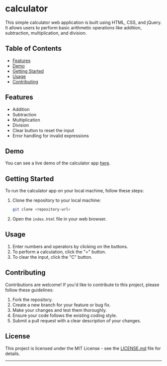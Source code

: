 # calculator
This simple calculator web application is built using HTML, CSS, and jQuery. It allows users to perform basic arithmetic operations like addition, subtraction, multiplication, and division.

## Table of Contents

- [Features](#features)
- [Demo](#demo)
- [Getting Started](#getting-started)
- [Usage](#usage)
- [Contributing](#contributing)

## Features

- Addition
- Subtraction
- Multiplication
- Division
- Clear button to reset the input
- Error handling for invalid expressions

## Demo

You can see a live demo of the calculator app [here](#).

## Getting Started

To run the calculator app on your local machine, follow these steps:

1. Clone the repository to your local machine:

   ```bash
   git clone <repository-url>
   ```

2. Open the `index.html` file in your web browser.

## Usage

1. Enter numbers and operators by clicking on the buttons.
2. To perform a calculation, click the "=" button.
3. To clear the input, click the "C" button.

## Contributing

Contributions are welcome! If you'd like to contribute to this project, please follow these guidelines:

1. Fork the repository.
2. Create a new branch for your feature or bug fix.
3. Make your changes and test them thoroughly.
4. Ensure your code follows the existing coding style.
5. Submit a pull request with a clear description of your changes.

## License

This project is licensed under the MIT License - see the [LICENSE.md](LICENSE.md) file for details.

---
